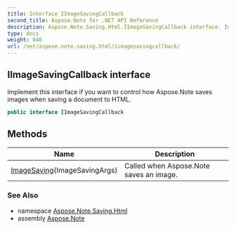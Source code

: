 ```yaml
---
title: Interface IImageSavingCallback
second_title: Aspose.Note for .NET API Reference
description: Aspose.Note.Saving.Html.IImageSavingCallback interface. Implement this interface if you want to control how Aspose.Note saves images when saving a document to HTML
type: docs
weight: 840
url: /net/aspose.note.saving.html/iimagesavingcallback/
---
```

## IImageSavingCallback interface

Implement this interface if you want to control how Aspose.Note saves images when saving a document to HTML.

```csharp
public interface IImageSavingCallback
```

## Methods

| Name | Description |
| --- | --- |
| [ImageSaving](../../aspose.note.saving.html/iimagesavingcallback/imagesaving/)(ImageSavingArgs) | Called when Aspose.Note saves an image. |

### See Also

* namespace [Aspose.Note.Saving.Html](../../aspose.note.saving.html/)
* assembly [Aspose.Note](../../)


